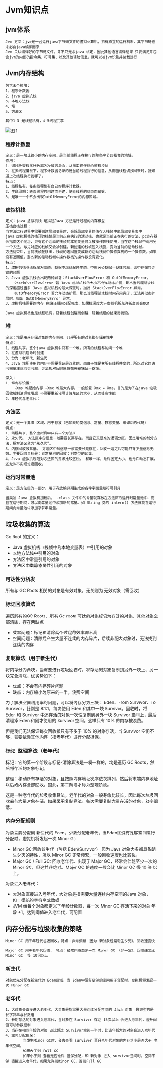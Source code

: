 # Jvm知识点

## jvm体系

    Jvm 定义：jvm是一台运行java字节码文件的虚拟计算机，拥有独立的运行机制，其字节码也未必由java编译而来
    Jvm 只认编译好的字节码文件，并不只是与java 绑定，因此其他语言编译结果 只要满足并包含jvm的内部的指令集、符号集、以及其他辅助信息，就可以被jvm识别并装载运行

## Jvm内存结构

    包含五个模块:
    1、程序计数器
    2、java 虚拟机栈
    3、本地方法栈
    4、堆
    5、方法区

    其中1-3 是线程私有，4-5线程共享

![图 1](../../../images/b1809c5b4505264335c1aadd64e22410b931f9365234d17a7117706053293630.png)  

### 程序计数器

    定义：是一块比较小的内存空间，是当前线程正在执行的那条字节码指令的地址。
    作用：
    1、通过改变程序计数器依次读取指令，从而实现代码的流程控制
    2、在多线程情况下，程序计数器记录的是当前线程执行的位置，从而当线程切换回来时，就知道上次线程执行到哪了。
    特点：
    1、线程私有，每条线程都有自己的程序计数器。
    2、生命周期：随着线程的创建而创建，随着线程的结束而销毁。
    3、是唯一一个不会出现OutOfMemoryError的内存区域。

### 虚拟机栈

    定义：java 虚拟机栈 是描述Java 方法运行过程的内存模型
    压栈出栈过程：
    当方法运行过程中需要创建局部变量时，会将局部变量的值存入栈帧中的局部变量表中
    java 虚拟机栈的栈顶的栈帧是当前正在执行的活动栈，也就是当前正在执行的方法，pc寄存器会指向这个地址，只有这个活动的栈帧的本地变量可以被操作数栈使用，当在这个栈帧中调用另一个方法，与之对应的栈帧又会被创建，新创建的栈帧压入栈顶，变为当前的活动栈帧。
    方法结束后，当前栈帧被移出，栈帧的返回值变成新的活动栈帧中操作数栈的一个操作数。如果没有返回值，那么新的活动栈帧中操作数栈的操作数没有变化。
    特点：
    1、虚拟机栈与线程是对应的，数据不是线程共享的，不用关心数据一致性问题，也不存在同步锁的问题
    2、Java 虚拟机栈会出现两种异常：StackOverFlowError 和 OutOfMemoryError。
        StackOverFlowError 若 Java 虚拟机栈的大小不允许动态扩展，那么当线程请求栈的深度超过当前 Java 虚拟机栈的最大深度时，抛出 StackOverFlowError 异常。
        OutOfMemoryError 若允许动态扩展，那么当线程请求栈时内存用完了，无法再动态扩展时，抛出 OutOfMemoryError 异常。
    3、虚拟机栈需要的内存 在编译期间分配完成，如果栈深度大于虚拟机所允许长度则会OOM

    Java 虚拟机栈也是线程私有，随着线程创建而创建，随着线程的结束而销毁。

### 堆

    定义：堆是用来存储对象的内存空间，几乎所有的对象都存储在堆中
    特点：
    1、线程共享，整个java 虚拟机中只有一个堆，所有的线程都访问一个堆
    2、在虚拟机启动时创建
    3、分为：老年代、新生代
    4、Java 堆所使用的内存不需要保证是连续的。而由于堆是被所有线程共享的，所以对它的访问需要注意同步问题，方法和对应的属性都需要保证一致性。

    深入：
    1、堆内存设置：
        -Xms 堆起始内存 -Xmx 堆最大内存，一般设置 Xmx = Xms，目的是为了在java 垃圾回收机制清理完堆后 不需要重新分隔计算堆区的大小，从而提高性能
    2、年轻代与老年代：

### 方法区

    定义：是一个非堆 区域，用于存放（已加载的类信息、常量、静态变量、编译后的代码）
    特点：
    1、线程共享，整个虚拟机中只有一个方法区
    2、永久代。 方法区中的信息一般需要长期存在，而且它又是堆的逻辑分区，因此用堆的划分方法，把方法区称为“永久代”。
    3、内存回收效率低。 方法区中的信息一般需要长期存在，回收一遍之后可能只有少量信息无效。主要回收目标是：对常量池的回收；对类型的卸载。
    4、Java 虚拟机规范对方法区的要求比较宽松。 和堆一样，允许固定大小，也允许动态扩展，还允许不实现垃圾回收。

### 运行时常量池

    定义：是方法区的一部分，用于存放编译期生成的各种字面量和符号引用

    当类被 Java 虚拟机加载后， .class 文件中的常量就存放在方法区的运行时常量池中。而且在运行期间，可以向常量池中添加新的常量。如 String 类的 intern() 方法就能在运行期间向常量池中添加字符串常量。


## 垃圾收集的算法
Gc Root 的定义：

- Java 虚拟机栈（栈帧中的本地变量表）中引用的对象
- 本地方法栈中引用的对象
- 方法区中常量引用的对象
- 方法区中类静态属性引用的对象
    
### 可达性分析发

所有与 GC Roots 相关的对象是有效对象，无关则为 无效对象（需回收）

### 标记回收算法

遍历所有的GC Roots，所有 Gc roots 可达的对象标记为存活的对象，其他对象全部清除，存在两缺点

- 效率问题：标记和清除两个过程的效率都不高
- 空间问题：清除后产生大量不连续的内存碎片，后续非配大对象时，无法找到连续的内存

### 复制算法（用于新生代）

将内存分为两块，当需要进行垃圾回收时，将存活的对象复制到另外一块上、另一块完全清除，优劣势如下：

- 优点：不会有内存碎片问题
- 缺点：内存缩小为原来的一半，浪费空间

为了解决空间利用率的问题，可以将内存分为三块： Eden、From Survivor、To Survivor，比例是 8:1:1，每次使用 Eden 和其中一块 Survivor。回收时，将 Eden 和 Survivor 中还存活的对象一次性复制到另外一块 Survivor 空间上，最后清理掉 Eden 和刚才使用的 Survivor 空间。这样只有 10% 的内存被浪费。

但是我们无法保证每次回收都只有不多于 10% 的对象存活，当 Survivor 空间不够，需要依赖其他内存（指老年代）进行分配担保。


### 标记-整理算法（老年代）

标记：它的第一个阶段与标记-清除算法是一模一样的，均是遍历 GC Roots，然后将存活的对象标记。

整理：移动所有存活的对象，且按照内存地址次序依次排列，然后将末端内存地址以后的内存全部回收。因此，第二阶段才称为整理阶段。

这是一种老年代的垃圾收集算法。老年代的对象一般寿命比较长，因此每次垃圾回收会有大量对象存活，如果采用复制算法，每次需要复制大量存活的对象，效率很低。

### 内存分配规则

对象主要分配到 新生代的 Eden，少数分配老年代，当Eden区没有足够空间进行分配时，虚拟机将发起一次 Minor Gc

- Minor GC:回收新生代（包括 Eden\Survivor）,因为 Java 对象大多都具备朝生夕灭的特性，所以 Minor GC 非常频繁，一般回收速度也比较快。
- Major GC / Full GC: 回收老年代，出现了 Major GC，经常会伴随至少一次的 Minor GC，但这并非绝对。Major GC 的速度一般会比 Minor GC 慢 10 倍 以上。

对象进入老年代：

- 大对象直接进入老年代，大对象是指需要大量连续内存空间的Java 对象，如：很长的字符串或数据
- JVM 给每个对象都定义了年龄计数器，每一次 Minor GC 存活下来的对象 年龄 +1，达到阈值进入老年代，可配置

## 内存分配与垃圾收集的策略

    Minor GC 用于年轻代垃圾回收，特点：非常频繁（因为 新对象经常朝生夕死），回收速度快

    Major GC 用于老年代回收， 特点：经常伴随至少一次 Minor GC （非一定），回收速度比 Minor GC  慢 10倍以上


### 新生代

    对象优先分配在新生代的 Eden区域，当 Eden中没有足够的空间用于分配时，虚拟机将发起一次 Minor GC

### 老年代

    1、大对象会直接进入老年代，大对象是指需要大量连续分配空间的 Java 对象，最典型的是 长字符串与长数组
    2、长期存活的对象进入老年代，当对象在 Survivor 存活 15次以上 会进入老年代，晋升阀值可以参数控制
    3、当存在相同年龄的对象 占比超过 Survivor空间一半时，比该年龄大的对象会进入老年代
    4、空间分配担保：
            当发生Minor GC时，会去查看 survivor 晋升老年代对象的内存大小是否大于 老年代空间，
            如果大于则 Full GC
            如果小于则 查看是否允许 担保分配，即 新对象 进入 survivor空间时，空间不够 直接进入老年代，如果允许则Minor GC，否则Full GC